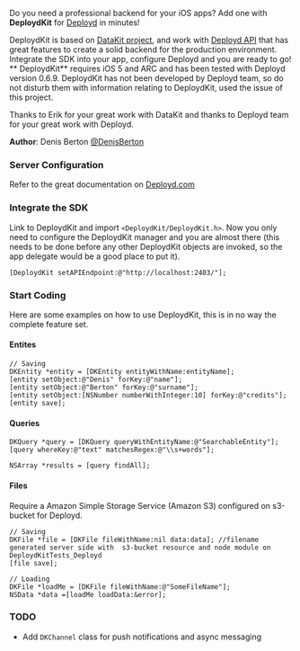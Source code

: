 Do you need a professional backend for your iOS apps? Add one with **DeploydKit** for [Deployd](www.deployd.com) in minutes!

DeploydKit is based on [DataKit project](https://github.com/eaigner/DataKit), and work with [Deployd API](https://github.com/deployd/deployd) that has great features to create a solid backend for the production environment. Integrate the SDK into your app, configure Deployd and you are ready to go!
** DeploydKit** requires iOS 5 and ARC and has been tested with Deployd version 0.6.9. DeploydKit has not been developed by Deployd team, so do not disturb them with information relating to DeploydKit, used the issue of this project.

Thanks to Erik for your great work with DataKit and thanks to Deployd team for your great work with Deployd.

**Author**: Denis Berton [@DenisBerton](https://twitter.com/DenisBerton)

### Server Configuration

Refer to the great documentation on [Deployd.com](http://docs.deployd.com)

### Integrate the SDK

Link to DeploydKit and import `<DeploydKit/DeploydKit.h>`. Now you only need to configure the DeploydKit manager and you are almost there (this needs to be done before any other DeploydKit objects are invoked, so the app delegate would be a good place to put it).

```objc
[DeploydKit setAPIEndpoint:@"http://localhost:2403/"];
```

### Start Coding

Here are some examples on how to use DeploydKit, this is in no way the complete feature set.

#### Entites

```objc
// Saving
DKEntity *entity = [DKEntity entityWithName:entityName];
[entity setObject:@"Denis" forKey:@"name"];
[entity setObject:@"Berton" forKey:@"surname"];
[entity setObject:[NSNumber numberWithInteger:10] forKey:@"credits"];
[entity save];
```
    
#### Queries

```objc
DKQuery *query = [DKQuery queryWithEntityName:@"SearchableEntity"];
[query whereKey:@"text" matchesRegex:@"\\s+words"];

NSArray *results = [query findAll];
```
    
#### Files
Require a Amazon Simple Storage Service (Amazon S3) configured on s3-bucket for Deployd. 

```objc
// Saving
DKFile *file = [DKFile fileWithName:nil data:data]; //filename generated server side with  s3-bucket resource and node module on DeploydKitTests_Deployd
[file save];

// Loading
DKFile *loadMe = [DKFile fileWithName:@"SomeFileName"];
NSData *data =[loadMe loadData:&error];
```

### TODO
- Add `DKChannel` class for push notifications and async messaging


